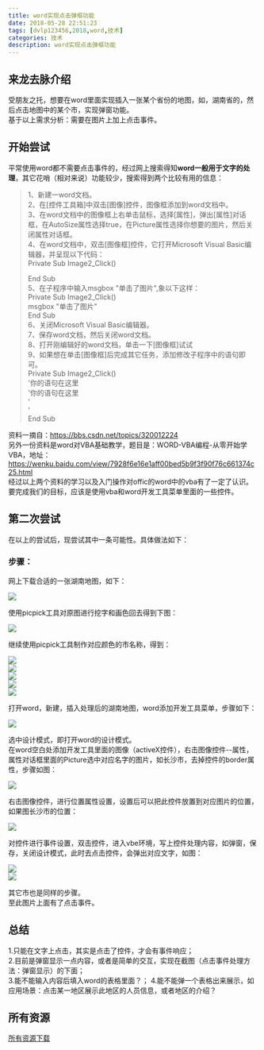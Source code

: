 ```yaml
---
title: word实现点击弹框功能
date: 2018-05-28 22:51:23
tags: [dvlp123456,2018,word,技术]
categories: 技术
description: word实现点击弹框功能
---
```


## 来龙去脉介绍  

受朋友之托，想要在word里面实现插入一张某个省份的地图，如，湖南省的，然后点击地图中的某个市，实现弹窗功能。   
基于以上需求分析：需要在图片上加上点击事件。  
<!--more-->

## 开始尝试  

平常使用word都不需要点击事件的，经过网上搜索得知**word一般用于文字的处理**，其它花哨（相对来说）功能较少，搜索得到两个比较有用的信息：  
> 1、新建一word文档。  
> 2、在[控件工具箱]中双击[图像]控件，图像框添加到word文档中。  
> 3、在word文档中的图像框上右单击鼠标，选择[属性]，弹出[属性]对话框，在AutoSize属性选择true，在Picture属性选择你想要的图片，然后关闭属性对话框。  
> 4、在word文档中，双击[图像框]控件，它打开Microsoft Visual Basic编辑器，并呈现以下代码：  
> Private Sub Image2_Click()
> 
> End Sub  
> 5、在子程序中输入msgbox "单击了图片",象以下这样：  
> Private Sub Image2_Click()  
>    msgbox "单击了图片"  
> End Sub    
> 6、关闭Microsoft Visual Basic编辑器。  
> 7、保存word文档，然后关闭word文档。  
> 8、打开刚编辑好的word文档，单击一下[图像框]试试  
> 9、如果想在单击[图像框]后完成其它任务，添加修改子程序中的语句即可。    
> Private Sub Image2_Click()  
>    '你的语句在这里  
>    '你的语句在这里  
>    '  
>    '  
> End Sub    

资料一摘自：https://bbs.csdn.net/topics/320012224  
另外一份资料是word对VBA基础教学，题目是：WORD-VBA编程-从零开始学VBA，地址：https://wenku.baidu.com/view/7928f6e16e1aff00bed5b9f3f90f76c661374c25.html  
经过以上两个资料的学习以及入门操作对offic的word中的vba有了一定了认识。要完成我们的目标，应该是使用vba和word开发工具菜单里面的一些控件。

## 第二次尝试  

在以上的尝试后，现尝试其中一条可能性。具体做法如下： 
 
### 步骤：  

网上下载合适的一张湖南地图，如下：  

![](/img/word-map-hunan1.jpg)   

使用picpick工具对原图进行挖字和画色回去得到下图：  

![](/img/word-map-hunan2.jpg)    

继续使用picpick工具制作对应颜色的市名称，得到：  

![](/img/word-map-hunan3.gif)  
![](/img/word-map-hunan4.gif)   
![](/img/word-map-hunan5.gif)    
![](/img/word-map-hunan6.gif)    
![](/img/word-map-hunan7.gif)    

打开word，新建，插入处理后的湖南地图，word添加开发工具菜单，步骤如下：  

![](/img/word-map-hunan8.png)  

选中设计模式，即打开word的设计模式。  
在word空白处添加开发工具里面的图像（activeX控件），右击图像控件--属性，属性对话框里面的Picture选中对应名字的图片，如长沙市，去掉控件的border属性，步骤如图：  

![](/img/word-map-hunan9.png)  

右击图像控件，进行位置属性设置，设置后可以把此控件放置到对应图片的位置，如果图长沙市的位置：  

![](/img/word-map-hunan10.png)  

对控件进行事件设置，双击控件，进入vbe环境，写上控件处理内容，如弹窗，保存，关闭设计模式，此时去点击控件，会弹出对应文字，如图：  

![](/img/word-map-hunan11.png)  
![](/img/word-map-hunan12.png)  

其它市也是同样的步骤。  
至此图片上面有了点击事件。  

## 总结  

1.只能在文字上点击，其实是点击了控件，才会有事件响应；  
2.目前是弹窗显示一点内容，或者是简单的交互，实现在截图（点击事件处理方法：弹窗显示）的下面；  
3.能不能输入内容后填入word的表格里面？；
4.能不能弹一个表格出来展示，如应用场景：点击某一地区展示此地区的人员信息，或者地区的介绍？  

## 所有资源  

[所有资源下载](/download/word_excel.rar)  